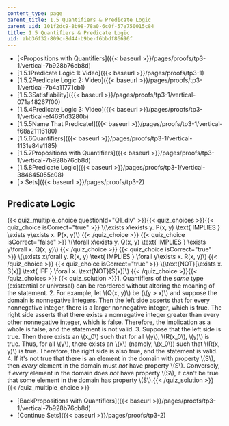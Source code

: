 ```yaml
---
content_type: page
parent_title: 1.5 Quantifiers & Predicate Logic
parent_uid: 101f2dc9-8b98-78a0-6c0f-57e750015c84
title: 1.5 Quantifiers & Predicate Logic
uid: abb36f32-809c-8d44-b9be-f6bbdf86696f
---
```


*   [<Propositions with Quantifiers]({{< baseurl >}}/pages/proofs/tp3-1/vertical-7b928b76cb8d)
*   [1.5.1Predicate Logic 1: Video]({{< baseurl >}}/pages/proofs/tp3-1)
*   [1.5.2Predicate Logic 2: Video]({{< baseurl >}}/pages/proofs/tp3-1/vertical-7b4a11771cb1)
*   [1.5.3Satisfiability]({{< baseurl >}}/pages/proofs/tp3-1/vertical-071a48267f00)
*   [1.5.4Predicate Logic 3: Video]({{< baseurl >}}/pages/proofs/tp3-1/vertical-ef4691d3280b)
*   [1.5.5Name That Predicate!]({{< baseurl >}}/pages/proofs/tp3-1/vertical-f68a21116180)
*   [1.5.6Quantifiers]({{< baseurl >}}/pages/proofs/tp3-1/vertical-1131e84e1185)
*   [1.5.7Propositions with Quantifiers]({{< baseurl >}}/pages/proofs/tp3-1/vertical-7b928b76cb8d)
*   [1.5.8Predicate Logic]({{< baseurl >}}/pages/proofs/tp3-1/vertical-384645055c08)
*   [\> Sets]({{< baseurl >}}/pages/proofs/tp3-2)

Predicate Logic
---------------

  
{{< quiz_multiple_choice questionId="Q1_div" >}}{{< quiz_choices >}}{{< quiz_choice isCorrect="true" >}}&nbsp;\\(\\exists x\\exists y. P(x, y) \\text{ IMPLIES } \\exists y\\exists x. P(x, y)\\)&nbsp;{{< /quiz_choice >}}
{{< quiz_choice isCorrect="false" >}}&nbsp;\\(\\forall x\\exists y. Q(x, y) \\text{ IMPLIES } \\exists y\\forall x. Q(x, y)\\)&nbsp;{{< /quiz_choice >}}
{{< quiz_choice isCorrect="true" >}}&nbsp;\\(\\exists x\\forall y. R(x, y) \\text{ IMPLIES } \\forall y\\exists x. R(x, y)\\)&nbsp;{{< /quiz_choice >}}
{{< quiz_choice isCorrect="true" >}}&nbsp;\\(\\text{NOT}\[\\exists x. S(x)\] \\text{ IFF } \\forall x. \\text{NOT}\[S(x)\]\\)&nbsp;{{< /quiz_choice >}}{{< /quiz_choices >}}
{{< quiz_solution >}}1.  Quantifiers of the _same_ type (existential or universal) can be reordered without altering the meaning of the statement.
2.  For example, let \\(Q(x, y)\\) be (\\(y > x)\\) and suppose the domain is nonnegative integers. Then the left side asserts that for every nonnegative integer, there is a larger nonnegative integer, which is true. The right side asserts that there exists a nonnegative integer greater than every other nonnegative integer, which is false. Therefore, the implication as a whole is false, and the statement is not valid.
3.  Suppose that the left side is true. Then there exists an \\(x\_0\\) such that for all \\(y\\), \\(R(x\_0\\), \\(y)\\) is true. Thus, for all \\(y\\), there exists an \\(x\\) (namely, \\(x\_0\\)) such that \\(R(x, y)\\) is true. Therefore, the right side is also true, and the statement is valid.
4.  If it's not true that there is an element in the domain with property \\(S\\), then _every_ element in the domain must _not_ have property \\(S\\). Conversely, if _every_ element in the domain does _not_ have property \\(S\\), it can't be true that some element in the domain has property \\(S\\).{{< /quiz_solution >}}{{< /quiz_multiple_choice >}}

*   [BackPropositions with Quantifiers]({{< baseurl >}}/pages/proofs/tp3-1/vertical-7b928b76cb8d)
*   [Continue Sets]({{< baseurl >}}/pages/proofs/tp3-2)